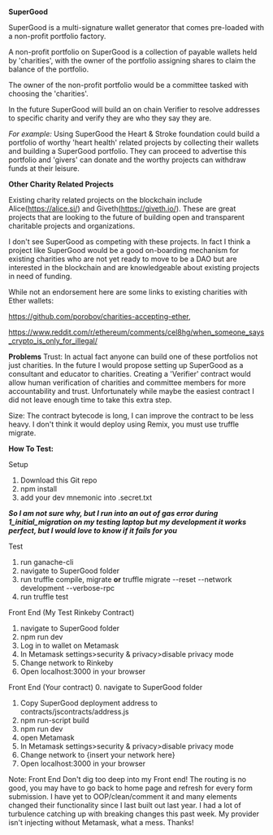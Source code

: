 **SuperGood**

SuperGood is a multi-signature wallet generator that comes pre-loaded with a non-profit portfolio factory.

A non-profit portfolio on SuperGood is a collection of payable wallets held by 'charities', with the owner of the portfolio assigning shares to claim the balance of the portfolio.

The owner of the non-profit portfolio would be a committee tasked with choosing the 'charities'. 

In the future SuperGood will build an on chain Verifier to resolve addresses to specific charity and verify they are who they say they are.

_For example:_ Using SuperGood the Heart & Stroke foundation could build a portfolio of worthy 'heart health' related projects by collecting their wallets and building a SuperGood portfolio. They can proceed to advertise this portfolio and 'givers' can donate and the worthy projects can withdraw funds at their leisure.

**Other Charity Related Projects**

Existing charity related projects on the blockchain include Alice(https://alice.si/) and Giveth(https://giveth.io/). These are great projects that are looking to the future of building open and transparent charitable projects and organizations.

I don't see SuperGood as competing with these projects. In fact I think a project like SuperGood would be a good on-boarding mechanism for existing charities who are not yet ready to move to be a DAO but are interested in the blockchain and are knowledgeable about existing projects in need of funding.

While not an endorsement here are some links to existing charities with Ether wallets:

https://github.com/porobov/charities-accepting-ether, 

https://www.reddit.com/r/ethereum/comments/cel8hg/when_someone_says_crypto_is_only_for_illegal/

**Problems**
Trust: In actual fact anyone can build one of these portfolios not just charities. In the future I would propose setting up SuperGood as a consultant and educator to charities. Creating a 'Verifier' contract would allow human verification of charities and committee members for more accountability and trust. Unfortunately while maybe the easiest contract I did not leave enough time to take this extra step.

Size: The contract bytecode is long, I can improve the contract to be less heavy. I don't think it would deploy using Remix, you must use truffle migrate.
 

**How To Test:**

Setup
1. Download this Git repo
2. npm install
3. add your dev mnemonic into .secret.txt

_**So I am not sure why, but I run into an out of gas error during 1_initial_migration on my testing laptop but my development it works perfect, but I would love to know if it fails for you**_

Test
1. run ganache-cli 
2. navigate to SuperGood folder
3. run truffle compile, migrate **or**  truffle migrate --reset --network development --verbose-rpc
4. run truffle test

Front End (My Test Rinkeby Contract)
1. navigate to SuperGood folder
2. npm run dev
3. Log in to wallet on Metamask
4. In Metamask settings>security & privacy>disable privacy mode
5. Change network to Rinkeby
6. Open localhost:3000 in your browser

Front End (Your contract)
0. navigate to SuperGood folder
1. Copy SuperGood deployment address to contracts/jscontracts/address.js
2. npm run-script build
3. npm run dev
4. open Metamask
5. In Metamask settings>security & privacy>disable privacy mode
6. Change network to {insert your network here}
7. Open localhost:3000 in your browser

Note: Front End
Don't dig too deep into my Front end! The routing is no good, you may have to go back to home page and refresh for every form submission. I have yet to OOP/clean/comment it and many elements changed their functionality since I last built out last year. I had a lot of turbulence catching up with breaking changes this past week. My provider isn't injecting without Metamask, what a mess. Thanks!